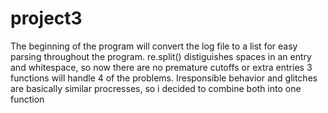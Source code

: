 # project3
The beginning of the program will convert the log file to a list for easy parsing throughout the program.
re.split() distiguishes spaces in an entry and whitespace, so now there are no premature cutoffs or extra entries
3 functions will handle 4 of the problems. Iresponsible behavior and glitches are basically similar procresses, so i decided to combine both into one function
